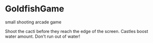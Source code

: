GoldfishGame
============

small shooting arcade game


Shoot the cacti before they reach the edge of the screen. Castles boost water amount. Don't run out of water!
